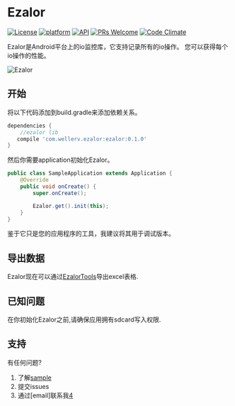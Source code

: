 # Ezalor

[![License](https://img.shields.io/badge/License-Apache%202.0-blue.svg)](https://github.com/WellerV/Ezalor/blob/master/LICENSE.txt)
[![platform](https://img.shields.io/badge/platform-Android-yellow.svg)](https://www.android.com)
[![API](https://img.shields.io/badge/API-14%2B-brightgreen.svg?style=flat)](https://android-arsenal.com/api?level=14)
[![PRs Welcome](https://img.shields.io/badge/prs-welcome-brightgreen.svg)](http://makeapullrequest.com)
[![Code Climate](https://img.shields.io/codeclimate/issues/github/me-and/mdf.svg)](https://github.com/WellerV/Ezalor/issues)

Ezalor是Android平台上的io监控库，它支持记录所有的io操作。
您可以获得每个io操作的性能。
 
 ![Ezalor][1]
 
## 开始
将以下代码添加到build.gradle来添加依赖关系。 
```groovy
dependencies {
    //ezalor lib
   compile 'com.wellerv.ezalor:ezalor:0.1.0'
}
```
然后你需要application初始化Ezalor。
```java
public class SampleApplication extends Application {
    @Override
    public void onCreate() {
        super.onCreate();

        Ezalor.get().init(this);
    }
}
```
鉴于它只是您的应用程序的工具，我建议将其用于调试版本。

## 导出数据
Ezalor现在可以通过[EzalorTools][2]导出excel表格.

## 已知问题
在你初始化Ezalor之前,请确保应用拥有sdcard写入权限.

## 支持
有任何问题?

1. 了解[sample][3]
2. 提交issues
3. 通过[email]联系我[4]


  [1]: http://on8vjlgub.bkt.clouddn.com/ezalor%E5%8E%9F%E7%90%86%E5%9B%BE.png
  [2]: https://github.com/WellerV/EzalorTools
  [3]: https://github.com/WellerV/Ezalor/tree/master/sample
  [4]: huweigoodboy@126.com